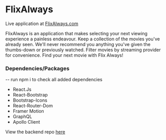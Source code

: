 # FlixAlways



Live application at [FlixAlways.com]

FlixAlways is an application that makes selecting your next viewing experience a painless endeavour. Keep a collection of the movies you've already seen. We'll never recommend you anything you've given the thumbs-down or previously watched. Filter movies by streaming provider for convenience. Find your next movie with Flix Always!


### Dependencies/Packages

-- run npm i to check all added dependencies

- React.Js
- React-Bootstrap
- Bootstrap-Icons
- React-Router-Dom
- Framer Motion
- GraphQL
- Apollo Client


View the backend repo [here]

[FlixAlways.com]: https://www.flixalways.com

[here]: https://github.com/DoctorZulu/Stream-Helper-API
